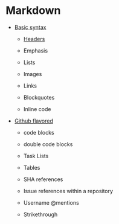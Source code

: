 # Markdown
* [Basic syntax](basic_syntax.md)
   * [Headers](basic_syntax.md#Headers)
   * Emphasis

   * Lists

   * Images

   * Links

   * Blockquotes

   * Inline code

* [Github flavored](github_flavored.md)
   * code blocks

   * double code blocks

   * Task Lists

   * Tables

   * SHA references

   * Issue references within a repository

   * Username @mentions

   * Strikethrough

